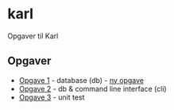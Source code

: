 # karl
Opgaver til Karl

## Opgaver

+ [Opgave 1](ass1/readme.md) - database (db) - [ny opgave](ass1/readme.md#Eksport)
+ [Opgave 2](ass2/readme.md) - db & command line interface (cli)
+ [Opgave 3](ass3/readme.md) - unit test